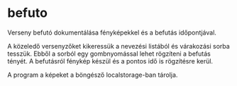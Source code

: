 # befuto

Verseny befutó dokumentálása fényképekkel és a befutás időpontjával.

A közeledő versenyzőket kikeressük a nevezési listából és várakozási sorba tesszük. Ebből a sorból egy gombnyomással lehet rögzíteni a befutás tényét. A befutásról fénykép készül és a pontos idő is rögzítésre kerül.

A program a képeket a böngésző localstorage-ban tárolja.
